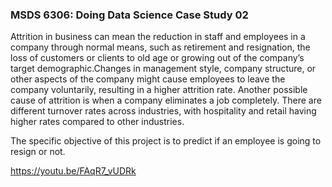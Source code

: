 
### MSDS 6306: Doing Data Science Case Study 02
Attrition in business can mean the reduction in staff and employees in a company through normal means, such as retirement and resignation, the loss of customers or clients to old age or growing out of the company’s target demographic.Changes in management style, company structure, or other aspects of the company might cause employees to leave the company voluntarily, resulting in a higher attrition rate. Another possible cause of attrition is when a company eliminates a job completely. There are different turnover rates across industries, with hospitality and retail having higher rates compared to other industries.

The specific objective of this project is to predict if an employee is going to resign or not. 

https://youtu.be/FAqR7_vUDRk



